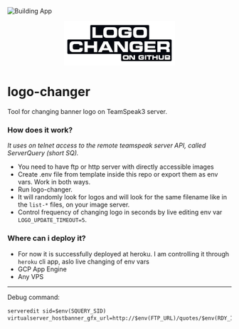 ![Building App](https://github.com/ovitente/logo-changer/workflows/Building%20App/badge.svg)

<p align="center">
<img src="logo-main.png">
</p>

# logo-changer
Tool for changing banner logo on TeamSpeak3 server.

### How does it work? 
*It uses on telnet access to the remote teamspeak server API, called ServerQuery (short SQ).*

* You need to have ftp or http server with directly accessible images
* Create .env file from template inside this repo or export them as env vars. Work in both ways.
* Run logo-changer.
* It will randomly look for logos and will look for the same filename like in the `list-*` files, on your image server.
* Control frequency of changing logo in seconds by live editing env var `LOGO_UPDATE_TIMEOUT=5`.

### Where can i deploy it?
* For now it is successfully deployed at heroku. I am controlling it through `heroku` cli app, aslo live changing of env vars
* GCP App Engine
* Any VPS

---
Debug command:  
```
serveredit sid=$env(SQUERY_SID) virtualserver_hostbanner_gfx_url=http://$env(FTP_URL)/quotes/$env(RDY_IMG)\r\n"
```
